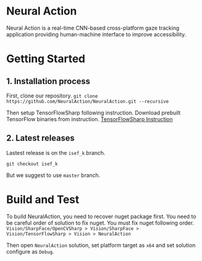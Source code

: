# Neural Action 

Neural Action is a real-time CNN-based cross-platform gaze tracking application providing human-machine interface to improve accessibility.

# Getting Started

## 1. Installation process

First, clone our repository.
`git clone https://github.com/NeuralAction/NeuralAction.git --recursive`

Then setup TensorFlowSharp following instruction. Download prebuilt TensorFlow binaries from instruction.
[TensorFlowSharp Instruction](https://github.com/gmlwns2000/TensorFlowSharp)

## 2.	Latest releases
Lastest release is on the `isef_k` branch.

`git checkout isef_k`

But we suggest to use `master` branch.

# Build and Test

To build NeuralAction, you need to recover nuget package first. You need to be careful order of solution to fix nuget. You must fix nuget following order.
`Vision/SharpFace/OpenCVSharp > Vision/SharpFace > Vision/TensorFlowSharp > Vision > NeuralAction`

Then open `NeuralAction` solution, set platform target as `x64` and set solution configure as `Debug`.
